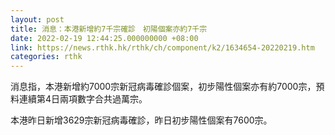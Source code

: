 ```yaml
---
layout: post
title: 消息：本港新增約7千宗確診　初陽個案亦約7千宗
date: 2022-02-19 12:44:25.000000000 +08:00
link: https://news.rthk.hk/rthk/ch/component/k2/1634654-20220219.htm
categories: rthk
---
```


消息指，本港新增約7000宗新冠病毒確診個案，初步陽性個案亦有約7000宗，預料連續第4日兩項數字合共過萬宗。

本港昨日新增3629宗新冠病毒確診，昨日初步陽性個案有7600宗。
